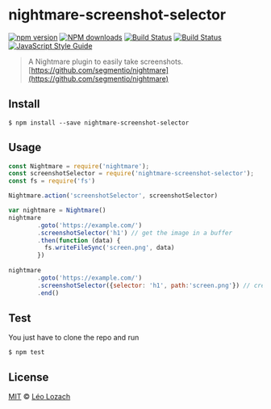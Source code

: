 # nightmare-screenshot-selector

[![npm version][npm-version-image]][npm-version-url]
[![NPM downloads][downloads-image]][downloads-url]
[![Build Status][travis-image]][travis-url]
[![Build Status][appveyor-image]][appveyor-url]
[![JavaScript Style Guide][javascript-standard-image]][javascript-standard-url]

> A Nightmare plugin to easily take screenshots. [https://github.com/segmentio/nightmare](https://github.com/segmentio/nightmare)

## Install

```
$ npm install --save nightmare-screenshot-selector
```

## Usage

```js
const Nightmare = require('nightmare');
const screenshotSelector = require('nightmare-screenshot-selector');
const fs = require('fs')

Nightmare.action('screenshotSelector', screenshotSelector)

var nightmare = Nightmare()
nightmare
        .goto('https://example.com/')
        .screenshotSelector('h1') // get the image in a buffer
        .then(function (data) {
          fs.writeFileSync('screen.png', data)
        })
        
nightmare
        .goto('https://example.com/')
        .screenshotSelector({selector: 'h1', path:'screen.png'}) // create directly a file
        .end()
```

## Test
You just have to clone the repo and run

```
$ npm test
```

## License

[MIT](LICENSE) © [Léo Lozach](https://github.com/Leelow)

[npm-version-image]: https://badge.fury.io/js/nightmare-screenshot-selector.svg
[npm-version-url]: https://www.npmjs.com/package/nightmare-screenshot-selector
[downloads-image]: https://img.shields.io/npm/dt/nightmare-screenshot-selector.svg?maxAge=3600
[downloads-url]: https://www.npmjs.com/package/nightmare-screenshot-selector
[travis-image]: https://travis-ci.org/Leelow/nightmare-screenshot-selector.svg?branch=master
[travis-url]: https://travis-ci.org/Leelow/nightmare-screenshot-selector
[appveyor-image]: https://ci.appveyor.com/api/projects/status/qd3uu82sk5qc41ii?svg=true
[appveyor-url]: https://ci.appveyor.com/project/Leelow/nightmare-screenshot-selector
[codacy-grade-image]: https://api.codacy.com/project/badge/Grade/290aa0752e4643dd8200c6a1d2a90e29
[codacy-grade-url]: https://www.codacy.com/app/Leelow/nightmare-screenshot-selector?utm_source=github.com&amp;utm_medium=referral&amp;utm_content=Leelow/nightmare-screenshot-selector&amp;utm_campaign=Badge_Grade
[javascript-standard-image]: https://img.shields.io/badge/code%20style-standard-brightgreen.svg
[javascript-standard-url]: http://standardjs.com/
